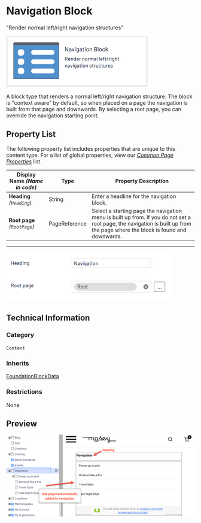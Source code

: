 # Navigation Block
"Render normal left/right navigation structures"

![Navigation Block](Screenshots/Navigation%20Block%20-%20icon.png)


A block type that renders a normal left/right navigation structure. The block is "context aware" by default, so when placed on a page the navigation is built from that page and downwards. By selecting a root page, you can override the navigation starting point.

## Property List
The following property list includes properties that are unique to this content type. For a list of global properties, view our [*Common Page Properties*](../../Common%20Page%20Properties.md) list.

Display Name *(Name in code)* | Type | Property Description
--------------|------|---------------
**Heading** *(`Heading`)* | String | Enter a headline for the navigation block.
**Root page** *(`RootPage`)* | PageReference | Select a starting page the navigation menu is built up from. If you do not set a root page, the navigation is built up from the page where the block is found and downwards.

** **
![Navigation Block - Content tab](Screenshots/Navigation%20Block%20-%20Content%20tab.png)

## Technical Information

### Category
`Content`

### Inherits
[FoundationBlockData](Foundation%20Block%20Data%20Block.md)

### Restrictions
None

## Preview
![Navigation Block - Preview](Screenshots/Navigation%20Block%20-%20Preview.png)
